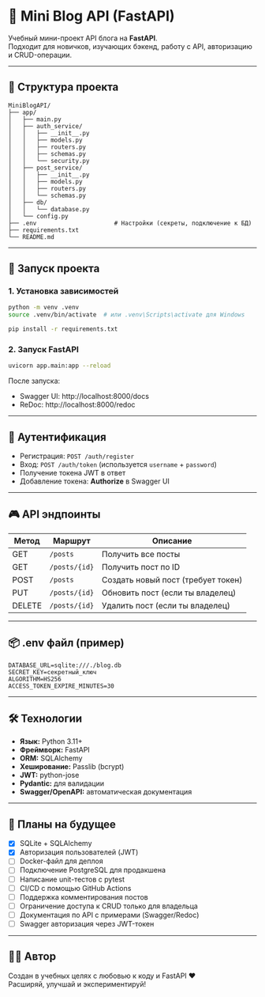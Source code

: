 
# 📝 Mini Blog API (FastAPI)

Учебный мини-проект API блога на **FastAPI**.  
Подходит для новичков, изучающих бэкенд, работу с API, авторизацию и CRUD-операции.

---

## 📁 Структура проекта

```
MiniBlogAPI/
├── app/
│   ├── main.py               
│   ├── auth_service/
│   │   ├── __init__.py  
│   │   ├── models.py
│   │   ├── routers.py
│   │   ├── schemas.py
│   │   └── security.py
│   ├── post_service/
│   │   ├── __init__.py  
│   │   ├── models.py
│   │   ├── routers.py
│   │   └── schemas.py       
│   ├── db/
│   │   └── database.py
│   └── config.py
├── .env                      # Настройки (секреты, подключение к БД)
├── requirements.txt
└── README.md
```

---

## 🚀 Запуск проекта

### 1. Установка зависимостей

```bash
python -m venv .venv
source .venv/bin/activate  # или .venv\Scripts\activate для Windows

pip install -r requirements.txt
```

### 2. Запуск FastAPI

```bash
uvicorn app.main:app --reload
```

После запуска:
- Swagger UI: http://localhost:8000/docs
- ReDoc: http://localhost:8000/redoc

---

## 🔐 Аутентификация

- Регистрация: `POST /auth/register`
- Вход: `POST /auth/token` (используется `username` + `password`)
- Получение токена JWT в ответ
- Добавление токена: **Authorize** в Swagger UI

---

## 🎮 API эндпоинты

| Метод | Маршрут           | Описание                                |
|-------|-------------------|------------------------------------------|
| GET   | `/posts`          | Получить все посты                       |
| GET   | `/posts/{id}`     | Получить пост по ID                      |
| POST  | `/posts`          | Создать новый пост (требует токен)       |
| PUT   | `/posts/{id}`     | Обновить пост (если ты владелец)         |
| DELETE| `/posts/{id}`     | Удалить пост (если ты владелец)          |

---

## 📦 .env файл (пример)

```
DATABASE_URL=sqlite:///./blog.db
SECRET_KEY=секретный_ключ
ALGORITHM=HS256
ACCESS_TOKEN_EXPIRE_MINUTES=30
```

---

## 🛠 Технологии

- **Язык:** Python 3.11+
- **Фреймворк:** FastAPI
- **ORM:** SQLAlchemy
- **Хеширование:** Passlib (bcrypt)
- **JWT:** python-jose
- **Pydantic:** для валидации
- **Swagger/OpenAPI:** автоматическая документация

---

## 📌 Планы на будущее

- [x] SQLite + SQLAlchemy
- [x] Авторизация пользователей (JWT)
- [ ] Docker-файл для деплоя
- [ ] Подключение PostgreSQL для продакшена
- [ ] Написание unit-тестов с pytest
- [ ] CI/CD с помощью GitHub Actions
- [ ] Поддержка комментирования постов
- [ ] Ограничение доступа к CRUD только для владельца
- [ ] Документация по API с примерами (Swagger/Redoc)
- [ ] Swagger авторизация через JWT-токен

---

## 👨‍💻 Автор

Создан в учебных целях с любовью к коду и FastAPI ❤️  
Расширяй, улучшай и экспериментируй!

